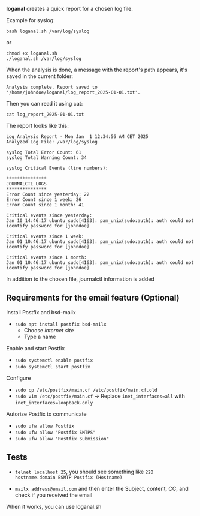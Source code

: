 **loganal** creates a quick report for a chosen log file.

Example for syslog:
```
bash loganal.sh /var/log/syslog
```
or
```
chmod +x loganal.sh
./loganal.sh /var/log/syslog
```

When the analysis is done, a message with the report's path appears, it's saved in the current folder: 
```
Analysis complete. Report saved to '/home/johndoe/loganal/log_report_2025-01-01.txt'.
```
Then you can read it using cat:
```
cat log_report_2025-01-01.txt
```
The report looks like this:
```
Log Analysis Report - Mon Jan  1 12:34:56 AM CET 2025
Analyzed Log File: /var/log/syslog

syslog Total Error Count: 61
syslog Total Warning Count: 34

syslog Critical Events (line numbers):

***************
JOURNALCTL LOGS
***************
Error Count since yesterday: 22
Error Count since 1 week: 26
Error Count since 1 month: 41

Critical events since yesterday: 
Jan 10 14:46:17 ubuntu sudo[4163]: pam_unix(sudo:auth): auth could not identify password for [johndoe]

Critical events since 1 week: 
Jan 01 10:46:17 ubuntu sudo[4163]: pam_unix(sudo:auth): auth could not identify password for [johndoe]

Critical events since 1 month: 
Jan 01 10:46:17 ubuntu sudo[4163]: pam_unix(sudo:auth): auth could not identify password for [johndoe]
```
In addition to the chosen file, journalctl information is added

## Requirements for the email feature (Optional)

Install Postfix and bsd-mailx
- `sudo apt install postfix bsd-mailx`
    - Choose *internet site*
    - Type a name

Enable and start Postfix
- `sudo systemctl enable postfix`
- `sudo systemctl start postfix`

Configure
- `sudo cp /etc/postfix/main.cf /etc/postfix/main.cf.old`
- `sudo vim /etc/postfix/main.cf`
     → Replace `inet_interfaces=all` with `inet_interfaces=loopback-only`

Autorize Postfix to communicate
- `sudo ufw allow Postfix`
- `sudo ufw allow "Postfix SMTPS"`
- `sudo ufw allow "Postfix Submission"`

## Tests
- `telnet localhost 25`, you should see something like `220 hostname.domain ESMTP Postfix (Hostname)`

- `mailx address@email.com` and then enter the Subject, content, CC, and check if you received the email

When it works, you can use loganal.sh
